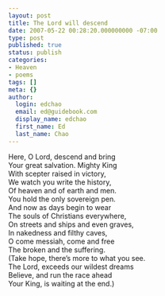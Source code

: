 ```yaml
---
layout: post
title: The Lord will descend
date: 2007-05-22 00:28:20.000000000 -07:00
type: post
published: true
status: publish
categories:
- Heaven
- poems
tags: []
meta: {}
author:
  login: edchao
  email: ed@guidebook.com
  display_name: edchao
  first_name: Ed
  last_name: Chao
---
```

<p>Here, O Lord, descend and bring<br />
Your great salvation. Mighty King<br />
With scepter raised in victory,<br />
We watch you write the history,<br />
Of heaven and of earth and men.<br />
You hold the only sovereign pen.<br />
And now as days begin to wear<br />
The souls of Christians everywhere,<br />
On streets and ships and even graves,<br />
In nakedness and filthy caves,<br />
O come messiah, come and free<br />
The broken and the suffering.<br />
(Take hope, there’s more to what you see.<br />
The Lord, exceeds our wildest dreams<br />
Believe, and run the race ahead<br />
Your King, is waiting at the end.)</p>
